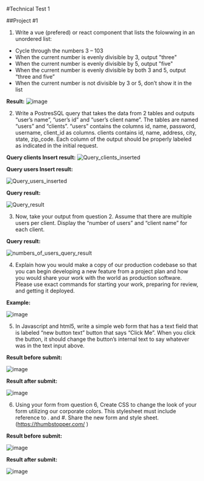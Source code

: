 #Technical Test 1

##Project #1

1. Write a vue (prefered) or react component that lists the folowwing in an unordered list:
  - Cycle through the numbers 3 – 103
  - When the current number is evenly divisible by 3, output "three"
  - When the current number is evenly divisible by 5, output "five"
  - When the current number is evenly divisible by both 3 and 5, output “three and five”
  - When the current number is not divisible by 3 or 5, don’t show it in the list 

**Result:**
![image](https://user-images.githubusercontent.com/36891937/156795628-00f7eb79-16e3-4806-8eee-e8a71310c615.png)

2. Write a PostresSQL query that takes the data from 2 tables and outputs “user’s name”, “user’s id” and “user’s client name”.  The tables are named “users” and “clients”.  “users” contains the columns id, name, password, username, client_id as columns.  clients contains id, name, address, city, state, zip_code.  Each column of the output should be properly labeled as indicated in the initial request.

**Query clients Insert result:**
![Query_clients_inserted](https://user-images.githubusercontent.com/36891937/156796093-a3ff9fda-e0ab-4f88-8810-0650f20fa035.png)


**Query users Insert result:**

![Query_users_inserted](https://user-images.githubusercontent.com/36891937/156796220-9244e41b-6d4f-4d48-9daf-e0b19d25bec2.png)

**Query result:**

![Query_result](https://user-images.githubusercontent.com/36891937/156796471-340b20a6-0ae0-41bc-9c79-7561af114ebd.png)

3. Now, take your output from question 2.  Assume that there are multiple users per client.  Display the “number of users” and “client name” for each client.

**Query result:**

![numbers_of_users_query_result](https://user-images.githubusercontent.com/36891937/156796625-7a0e09b6-6b10-4e19-ba17-6e217eb4e352.png)

4. Explain how you would make a copy of our production codebase so that you can begin developing a new feature from a project plan and how you would share your work with the world as production software.  Please use exact commands for starting your work, preparing for review, and getting it deployed.

**Example:**

![image](https://user-images.githubusercontent.com/36891937/156796794-1335f198-84d4-4d10-b0fe-18f21f51e48a.png)

5. In Javascript and html5, write a simple web form that has a text field that is labeled “new button text” button that says “Click Me”.  When you click the button, it should change the button’s internal text to say whatever was in the text input above. 

**Result before submit:**

![image](https://user-images.githubusercontent.com/36891937/156796935-d49ac087-45ce-4913-ac9d-3e600da8bec0.png)

**Result after submit:**

![image](https://user-images.githubusercontent.com/36891937/156797066-a7593b67-fa03-4c5a-a9e4-5c0861c0f75b.png)

6. Using your form from question 6, Create CSS to change the look of your form utilizing our corporate colors.  This stylesheet must include reference to . and #.  Share the new form and style sheet. (https://thumbstopper.com/ )

**Result before submit:**

![image](https://user-images.githubusercontent.com/36891937/156797204-57089d2d-7615-46da-928c-636950e826e5.png)

**Result after submit:**

![image](https://user-images.githubusercontent.com/36891937/156797280-f402db9f-c6dc-48e6-902a-db9533da8222.png)

